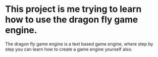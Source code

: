# This project is me trying to learn how to use the dragon fly game engine.

The dragon fly game engine is a text based game engine, where step by step you 
can learn how to create a game engine yourself also.
